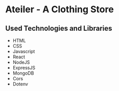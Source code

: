 # Ateiler - A Clothing Store

## Used Technologies and Libraries

- HTML
- CSS
- Javascript
- React
- NodeJS
- ExpressJS
- MongoDB
- Cors
- Dotenv
